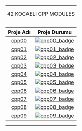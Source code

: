<table width="100%" align="center">
<tr style="display:flex; justify-content:space-around; paddind:0;">
<td colspan="2" style="padding:0; margin:0; text-align:center;">
	<p align="center">42 KOCAELI CPP MODULES</p>
</td></tr>

<tr style="display:flex; justify-content:space-around; paddind:0;">
<td style="padding:0; margin:0;">

| Proje Adı            | Proje Durumu                  |
| :-:                  | :-:                           |
| [cpp00][cpp00_tree]  | [![cpp00_badge]][cpp00_tree]  | 
| [cpp01][cpp01_tree]  | [![cpp01_badge]][cpp01_tree]  |
| [cpp02][cpp02_tree]  | [![cpp02_badge]][cpp02_tree]  |
| [cpp03][cpp03_tree]  | [![cpp03_badge]][cpp03_tree]  |
| [cpp04][cpp04_tree]  | [![cpp04_badge]][cpp04_tree]  |
| [cpp05][cpp05_tree]  | [![cpp05_badge]][cpp05_tree]  |
| [cpp06][cpp06_tree]  | [![cpp06_badge]][cpp06_tree]  |
| [cpp07][cpp07_tree]  | [![cpp07_badge]][cpp07_tree]  |
| [cpp08][cpp08_tree]  | [![cpp08_badge]][cpp08_tree]  |
| [cpp09][cpp09_tree]  | [![cpp09_badge]][cpp09_tree]  |

</td></tr>

[cpp00_tree]: https://github.com/enes2424/42-Kocaeli-Cpp-Modules/tree/42-Kocaeli-Cpp-0
[cpp00_badge]: https://custom-icon-badges.demolab.com/badge/✔%EF%B8%8E%20100%20/%20100-02b331.svg?&style=for-the-badge&color=018f27
[cpp01_tree]: https://github.com/enes2424/42-Kocaeli-Cpp-Modules/tree/42-Kocaeli-Cpp-1
[cpp01_badge]: https://custom-icon-badges.demolab.com/badge/✔%EF%B8%8E%20100%20/%20100-02b331.svg?&style=for-the-badge&color=018f27
[cpp02_tree]: https://github.com/enes2424/42-Kocaeli-Cpp-Modules/tree/42-Kocaeli-Cpp-2
[cpp02_badge]: https://custom-icon-badges.demolab.com/badge/✔%EF%B8%8E%20100%20/%20100-02b331.svg?&style=for-the-badge&color=018f27
[cpp03_tree]: https://github.com/enes2424/42-Kocaeli-Cpp-Modules/tree/42-Kocaeli-Cpp-3
[cpp03_badge]: https://custom-icon-badges.demolab.com/badge/✔%EF%B8%8E%20100%20/%20100-02b331.svg?&style=for-the-badge&color=018f27
[cpp04_tree]: https://github.com/enes2424/42-Kocaeli-Cpp-Modules/tree/42-Kocaeli-Cpp-4
[cpp04_badge]: https://custom-icon-badges.demolab.com/badge/✔%EF%B8%8E%20100%20/%20100-02b331.svg?&style=for-the-badge&color=018f27
[cpp05_tree]: https://github.com/enes2424/42-Kocaeli-Cpp-Modules/tree/42-Kocaeli-Cpp-5
[cpp05_badge]: https://custom-icon-badges.demolab.com/badge/✔%EF%B8%8E%20100%20/%20100-02b331.svg?&style=for-the-badge&color=018f27
[cpp06_tree]: https://github.com/enes2424/42-Kocaeli-Cpp-Modules/tree/42-Kocaeli-Cpp-6
[cpp06_badge]: https://custom-icon-badges.demolab.com/badge/✔%EF%B8%8E%20100%20/%20100-02b331.svg?&style=for-the-badge&color=018f27
[cpp07_tree]: https://github.com/enes2424/42-Kocaeli-Cpp-Modules/tree/42-Kocaeli-Cpp-7
[cpp07_badge]: https://custom-icon-badges.demolab.com/badge/✔%EF%B8%8E%20100%20/%20100-02b331.svg?&style=for-the-badge&color=018f27
[cpp08_tree]: https://github.com/enes2424/42-Kocaeli-Cpp-Modules/tree/42-Kocaeli-Cpp-8
[cpp08_badge]: https://custom-icon-badges.demolab.com/badge/✔%EF%B8%8E%20100%20/%20100-02b331.svg?&style=for-the-badge&color=018f27
[cpp09_tree]: https://github.com/enes2424/42-Kocaeli-Cpp-Modules/tree/42-Kocaeli-Cpp-9
[cpp09_badge]: https://custom-icon-badges.demolab.com/badge/✔%EF%B8%8E%20100%20/%20100-02b331.svg?&style=for-the-badge&color=018f27

</table>
